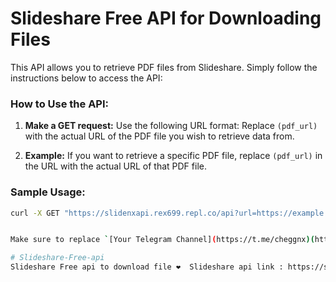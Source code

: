# Slideshare Free API for Downloading Files

This API allows you to retrieve PDF files from Slideshare. Simply follow the instructions below to access the API:

### How to Use the API:

1. **Make a GET request:** Use the following URL format:
Replace `(pdf_url)` with the actual URL of the PDF file you wish to retrieve data from.

2. **Example:** If you want to retrieve a specific PDF file, replace `(pdf_url)` in the URL with the actual URL of that PDF file.

### Sample Usage:
```bash
curl -X GET "https://slidenxapi.rex699.repl.co/api?url=https://example.com/sample.pdf"


Make sure to replace `[Your Telegram Channel](https://t.me/cheggnx)(https://t.me/cheggnx))` with the actual link to your Telegram channel. This README.md file can be placed in your project repository or documentation to guide users on how to use your API and encourage them to join your Telegram channel for updates and discussions.

# Slideshare-Free-api
Slideshare Free api to download file ❤️  Slideshare api link : https://slidenxapi.rex699.repl.co/   (https://slidenxapi.rex699.repl.co/)How to Use this API?  To use the API, make a GET request to the following URL: https://webpage.com/api?url=(pdf_url)  
